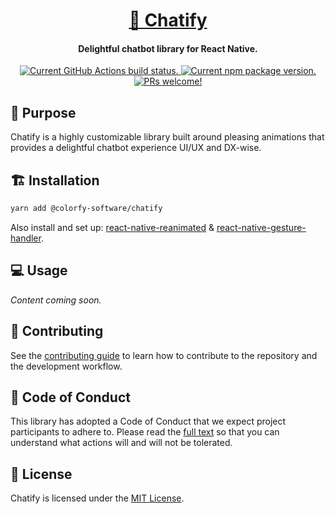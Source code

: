 <h1 align="center">
  <a href="https://github.com/colorfy-software/chatify/" target="_blank" rel="noopener noreferrer">
    💬 Chatify
  </a>
</h1>

<h4 align="center">
  <strong>Delightful chatbot library for React Native.</strong>
</h4>

<p align="center">
  <a href="https://github.com/colorfy-software/chatify/actions">
    <img src="https://github.com/colorfy-software/chatify/actions/workflows/actions.yml/badge.svg?branch=main" alt="Current GitHub Actions build status." />
  </a>
  <a href="https://www.npmjs.org/package/@colorfy-software/chatify">
    <img src="https://badge.fury.io/js/@colorfy-software%2Fchatify.svg" alt="Current npm package version." />
  </a>
  <a href="https://github.com/colorfy-software/chatify/contributing">
    <img src="https://img.shields.io/badge/PRs-welcome-brightgreen.svg" alt="PRs welcome!" />
  </a>
</p>

## 🎯 Purpose

Chatify is a highly customizable library built around pleasing animations that provides a delightful chatbot experience UI/UX and DX-wise.

## 🏗️ Installation

```sh
yarn add @colorfy-software/chatify
```

Also install and set up: [react-native-reanimated](https://docs.swmansion.com/react-native-reanimated/) & [react-native-gesture-handler](https://docs.swmansion.com/react-native-gesture-handler/).

## 💻 Usage

_Content coming soon._

## 🤝 Contributing

See the [contributing guide](CONTRIBUTING.md) to learn how to contribute to the repository and the development workflow.

## 💖 Code of Conduct

This library has adopted a Code of Conduct that we expect project participants to adhere to. Please read the [full text](https://github.com/colorfy-software/chatify/blob/main/CODE_OF_CONDUCT.md) so that you can understand what actions will and will not be tolerated.

## 📰 License

Chatify is licensed under the [MIT License](https://github.com/colorfy-software/chatify/blob/main/LICENSE).

